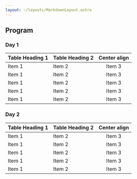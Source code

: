 ```yaml
---
layout: ~/layouts/MarkdownLayout.astro
---
```


## Program

### Day 1

| Table Heading 1 | Table Heading 2 | Center align | 
| :-------------- | :-------------- | :----------: | 
| Item 1          | Item 2          |    Item 3    |  
| Item 1          | Item 2          |    Item 3    |   
| Item 1          | Item 2          |    Item 3    |    
| Item 1          | Item 2          |    Item 3    |   
| Item 1          | Item 2          |    Item 3    |    

### Day 2

| Table Heading 1 | Table Heading 2 | Center align | 
| :-------------- | :-------------- | :----------: |
| Item 1          | Item 2          |    Item 3    |  
| Item 1          | Item 2          |    Item 3    |     
| Item 1          | Item 2          |    Item 3    |     
| Item 1          | Item 2          |    Item 3    |      
| Item 1          | Item 2          |    Item 3    |     